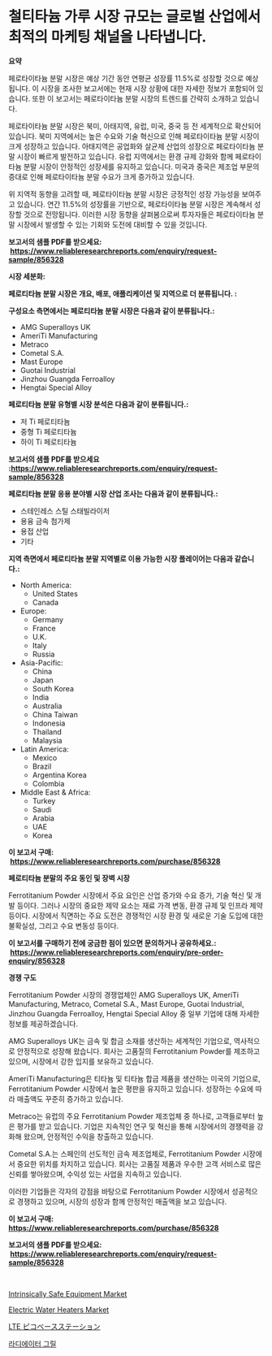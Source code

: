 <p><h1>철티타늄 가루 시장 규모는 글로벌 산업에서 최적의 마케팅 채널을 나타냅니다.</h1></p><p><strong>요약</strong></p>
<p><p>페로타이타늄 분말 시장은 예상 기간 동안 연평균 성장률 11.5%로 성장할 것으로 예상됩니다. 이 시장을 조사한 보고서에는 현재 시장 상황에 대한 자세한 정보가 포함되어 있습니다. 또한 이 보고서는 페로타이타늄 분말 시장의 트렌드를 간략히 소개하고 있습니다. </p><p>페로타이타늄 분말 시장은 북미, 아태지역, 유럽, 미국, 중국 등 전 세계적으로 확산되어 있습니다. 북미 지역에서는 높은 수요와 기술 혁신으로 인해 페로타이타늄 분말 시장이 크게 성장하고 있습니다. 아태지역은 공업화와 살균제 산업의 성장으로 페로타이타늄 분말 시장이 빠르게 발전하고 있습니다. 유럽 지역에서는 환경 규제 강화와 함께 페로타이타늄 분말 시장이 안정적인 성장세를 유지하고 있습니다. 미국과 중국은 제조업 부문의 증대로 인해 페로타이타늄 분말 수요가 크게 증가하고 있습니다.</p><p>위 지역적 동향을 고려할 때, 페로타이타늄 분말 시장은 긍정적인 성장 가능성을 보여주고 있습니다. 연간 11.5%의 성장률을 기반으로, 페로타이타늄 분말 시장은 계속해서 성장할 것으로 전망됩니다. 이러한 시장 동향을 살펴봄으로써 투자자들은 페로타이타늄 분말 시장에서 발생할 수 있는 기회와 도전에 대비할 수 있을 것입니다.</p></p>
<p><strong>보고서의 샘플 PDF를 받으세요: &nbsp;<a href="https://www.reliableresearchreports.com/enquiry/request-sample/856328">https://www.reliableresearchreports.com/enquiry/request-sample/856328</a></strong></p>
<p><strong>시장 세분화:</strong></p>
<p><strong> 페로티타늄 분말 시장은 개요, 배포, 애플리케이션 및 지역으로 더 분류됩니다. :</strong></p>
<p><strong>구성요소 측면에서는 페로티타늄 분말 시장은 다음과 같이 분류됩니다.:</strong></p>
<p><ul><li>AMG Superalloys UK</li><li>AmeriTi Manufacturing</li><li>Metraco</li><li>Cometal S.A.</li><li>Mast Europe</li><li>Guotai Industrial</li><li>Jinzhou Guangda Ferroalloy</li><li>Hengtai Special Alloy</li></ul></p>
<p><strong> 페로티타늄 분말 유형별 시장 분석은 다음과 같이 분류됩니다.:</strong></p>
<p><ul><li>저 Ti 페로티타늄</li><li>중형 Ti 페로티타늄</li><li>하이 Ti 페로티타늄</li></ul></p>
<p><strong>보고서의 샘플 PDF를 받으세요 :<a href="https://www.reliableresearchreports.com/enquiry/request-sample/856328">https://www.reliableresearchreports.com/enquiry/request-sample/856328</a></strong></p>
<p><strong> 페로티타늄 분말 응용 분야별 시장 산업 조사는 다음과 같이 분류됩니다.:</strong></p>
<p><ul><li>스테인레스 스틸 스태빌라이저</li><li>용융 금속 첨가제</li><li>용접 산업</li><li>기타</li></ul></p>
<p><strong>지역 측면에서 페로티타늄 분말 지역별로 이용 가능한 시장 플레이어는 다음과 같습니다.:</strong></p>
<p><ul>
    <li>
        North America:
        <ul>
            <li>United States</li>
            <li>Canada</li>
        </ul>
    </li>
    <li>
        Europe:
        <ul>
            <li>Germany</li>
            <li>France</li>
            <li>U.K.</li>
            <li>Italy</li>
            <li>Russia</li>
        </ul>
    </li>
    <li>
        Asia-Pacific:
        <ul>
            <li>China</li>
            <li>Japan</li>
            <li>South Korea</li>
            <li>India</li>
            <li>Australia</li>
            <li>China Taiwan</li>
            <li>Indonesia</li>
            <li>Thailand</li>
            <li>Malaysia</li>
        </ul>
    </li>
    <li>
        Latin America:
        <ul>
            <li>Mexico</li>
            <li>Brazil</li>
            <li>Argentina Korea</li>
            <li>Colombia</li>
        </ul>
    </li>
    <li>
        Middle East & Africa:
        <ul>
            <li>Turkey</li>
            <li>Saudi</li>
            <li>Arabia</li>
            <li>UAE</li>
            <li>Korea</li>
        </ul>
    </li>
    </ul></p>
<p><strong>이 보고서 구매: &nbsp;<a href="https://www.reliableresearchreports.com/purchase/856328">https://www.reliableresearchreports.com/purchase/856328</a></strong></p>
<p><strong>페로티타늄 분말의 주요 동인 및 장벽 시장</strong></p>
<p><p>Ferrotitanium Powder 시장에서 주요 요인은 산업 증가와 수요 증가, 기술 혁신 및 개발 등이다. 그러나 시장의 중요한 제약 요소는 재료 가격 변동, 환경 규제 및 인프라 제약 등이다. 시장에서 직면하는 주요 도전은 경쟁적인 시장 환경 및 새로운 기술 도입에 대한 불확실성, 그리고 수요 변동성 등이다.</p></p>
<p><strong>이 보고서를 구매하기 전에 궁금한 점이 있으면 문의하거나 공유하세요.: &nbsp;<a href="https://www.reliableresearchreports.com/enquiry/pre-order-enquiry/856328">https://www.reliableresearchreports.com/enquiry/pre-order-enquiry/856328</a></strong></p>
<p><strong>경쟁 구도</strong></p>
<p><p>Ferrotitanium Powder 시장의 경쟁업체인 AMG Superalloys UK, AmeriTi Manufacturing, Metraco, Cometal S.A., Mast Europe, Guotai Industrial, Jinzhou Guangda Ferroalloy, Hengtai Special Alloy 중 일부 기업에 대해 자세한 정보를 제공하겠습니다.</p><p>AMG Superalloys UK는 금속 및 합금 소재를 생산하는 세계적인 기업으로, 역사적으로 안정적으로 성장해 왔습니다. 회사는 고품질의 Ferrotitanium Powder를 제조하고 있으며, 시장에서 강한 입지를 보유하고 있습니다.</p><p>AmeriTi Manufacturing은 티타늄 및 티타늄 합금 제품을 생산하는 미국의 기업으로, Ferrotitanium Powder 시장에서 높은 평판을 유지하고 있습니다. 성장하는 수요에 따라 매출액도 꾸준히 증가하고 있습니다.</p><p>Metraco는 유럽의 주요 Ferrotitanium Powder 제조업체 중 하나로, 고객들로부터 높은 평가를 받고 있습니다. 기업은 지속적인 연구 및 혁신을 통해 시장에서의 경쟁력을 강화해 왔으며, 안정적인 수익을 창출하고 있습니다.</p><p>Cometal S.A.는 스페인의 선도적인 금속 제조업체로, Ferrotitanium Powder 시장에서 중요한 위치를 차지하고 있습니다. 회사는 고품질 제품과 우수한 고객 서비스로 많은 신뢰를 쌓아왔으며, 수익성 있는 사업을 지속하고 있습니다.</p><p>이러한 기업들은 각자의 강점을 바탕으로 Ferrotitanium Powder 시장에서 성공적으로 경쟁하고 있으며, 시장의 성장과 함께 안정적인 매출액을 보고 있습니다.</p></p>
<p><strong>이 보고서 구매: &nbsp; <a href="https://www.reliableresearchreports.com/purchase/856328">https://www.reliableresearchreports.com/purchase/856328</a></strong></p>
<p><strong>보고서의 샘플 PDF를 받으세요: &nbsp;<a href="https://www.reliableresearchreports.com/enquiry/request-sample/856328">https://www.reliableresearchreports.com/enquiry/request-sample/856328</a></strong><strong></strong></p>
<p>&nbsp;</p>
<p><p><a href="https://github.com/gamblestampleyjenny50m5sl6/Market-Research-Report-List-1/blob/main/intrinsically-safe-equipment-market.md">Intrinsically Safe Equipment Market</a></p><p><a href="https://github.com/wwwkeltoum/Market-Research-Report-List-2/blob/main/electric-water-heaters-market.md">Electric Water Heaters Market</a></p><p><a href="https://github.com/EmoryYundt1935/Market-Research-Report-List-1/blob/main/98815579805.md">LTE ピコベースステーション</a></p><p><a href="https://github.com/fernandotryO5lson96765/Market-Research-Report-List-1/blob/main/79512119154.md">라디에이터 그릴</a></p></p>